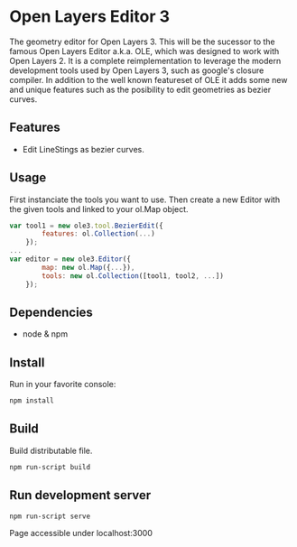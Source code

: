 # Open Layers Editor 3

The geometry editor for Open Layers 3. This will be the sucessor to the
famous Open Layers Editor a.k.a. OLE, which was designed to work with
Open Layers 2. It is a complete reimplementation to leverage the modern
development tools used by Open Layers 3, such as google's closure compiler.
In addition to the well known featureset of OLE it adds some new and unique
features such as the posibility to edit geometries as bezier curves.

## Features

- Edit LineStings as bezier curves.

## Usage
First instanciate the tools you want to use. Then create a new Editor with the given tools and linked to your ol.Map object.

```js
var tool1 = new ole3.tool.BezierEdit({
        features: ol.Collection(...)
    });
...
var editor = new ole3.Editor({
        map: new ol.Map({...}),
        tools: new ol.Collection([tool1, tool2, ...])
    });
```

## Dependencies

- node & npm

## Install

Run in your favorite console:

```bash
npm install
```

## Build

Build distributable file.

```bash
npm run-script build
```


## Run development server

```bash
npm run-script serve
```

Page accessible under localhost:3000
